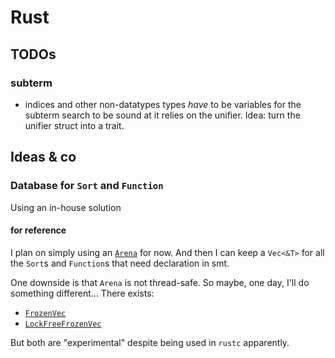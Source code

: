 # Rust

## TODOs
### subterm
 - indices and other non-datatypes types *have* to be variables for the subterm search to be sound at it relies on the unifier. Idea: turn the unifier struct into a trait.

## Ideas & co

### Database for `Sort` and `Function`
Using an in-house solution

#### for reference
I plan on simply using an [`Arena`](https://docs.rs/typed-arena/latest/typed_arena/struct.Arena.html) for now. And then I can keep a `Vec<&T>` for all the `Sort`s and `Function`s that need declaration in smt.

One downside is that `Arena` is not thread-safe. So maybe, one day, I'll do something different... There exists:
 - [`FrozenVec`](https://docs.rs/elsa/latest/elsa/sync/struct.FrozenVec.html)
 - [`LockFreeFrozenVec`](https://docs.rs/elsa/latest/elsa/sync/struct.LockFreeFrozenVec.html)

But both are "experimental" despite being used in `rustc` apparently. 